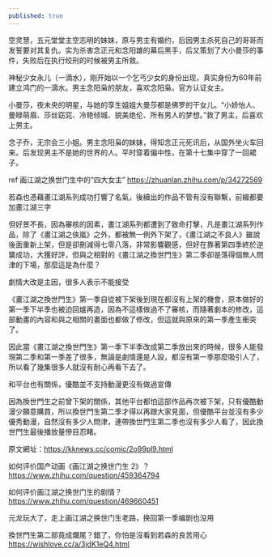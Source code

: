 ```yaml
---
published: true
---
```

空灵慧，五元堂堂主空志明的妹妹，原与男主有婚约，后因男主杀死自己的哥哥而发誓要对其复仇。实为杀害念正元和念阳雄的幕后黑手，后又策划了大小曼莎的事件，失败后在执行绞刑的时候被男主所救。

神秘少女永儿（一滴水），刚开始以一个乞丐少女的身份出现，真实身份为60年前建立鸿门的一滴水。男主念阳枭的朋友，喜欢念阳枭。官方认证女主。

小曼莎，夜未央的明星，与她的孪生姐姐大曼莎都是佛罗的干女儿。“小娇怡人、曼睩萌眉、莎丝窈窕、冷艳倾城、貌美绝伦、所有男人的梦想。”救了男主，后喜欢上男主。

念子乔，无宗会三小姐。男主念阳枭的妹妹，得知念正元死讯后，从国外坐火车回来。后发现男主不是她的世界的人。平时穿着偏中性，在第十七集中穿了一回裙子。

ref
画江湖之换世门生中的“四大女主”
https://zhuanlan.zhihu.com/p/34272569


若森也憑藉畫江湖系列成功打響了名氣，後續出的作品不管有沒有聯繫，前綴都要加畫江湖三字

但好景不長，因為審核的因素，畫江湖系列都遭到了致命打擊，凡是畫江湖系列作品，除了《畫江湖之俠嵐》之外，都被無一例外下架了，《畫江湖之不良人》雖說後面重新上架，但是卻刪減得七零八落，非常影響觀感，但好在靠著第四季終於逆襲成功，大獲好評，但與之相對的《畫江湖之換世門生》第二季卻是落得個無人問津的下場，那麼這是為什麼？

劇情大改是主因，很多人表示不能接受

《畫江湖之換世門生》第一季自從被下架後到現在都沒有上架的機會，原本做好的第一季下半季也被迫回爐再造，因為不這樣做過不了審核，而隨著劇本的修改，這部動畫的內容和與之相關的畫面也都做了修改，但這就與原來的第一季產生衝突了。

因此當《畫江湖之換世門生》第一季下半季改成第二季放出來的時候，很多人能發現第二季和第一季差了很多，無論是劇情還是人設，都沒有第一季那麼吸引人了，所以看了幾集很多人就沒有耐心再看下去了。

和平台也有關係，優酷並不支持動漫更沒有做過宣傳

因為換世門生之前曾下架的關係，其他平台都怕這部作品再次被下架，只有優酷動漫少願意購買，所以換世門生第二季才得以再跟大家見面，但優酷平台並沒有多少優秀動漫，自然沒有多少人問津，連帶換世門生第二季也沒有多少人看了，因此換世門生最後播放量慘目忍睹。

原文網址：https://kknews.cc/comic/2o99pl9.html

如何评价国产动画《画江湖之换世门生 2》？
https://www.zhihu.com/question/459364794

如何评价画江湖之换世门生的剧情？
https://www.zhihu.com/question/469660451

元龙玩大了，走上画江湖之换世门生老路，换回第一季编剧也没用

換世門生第二部竟成爛尾？錯了，你怕是沒看到若森的良苦用心
https://wishlove.cc/a/3jdK1eQ4.html
